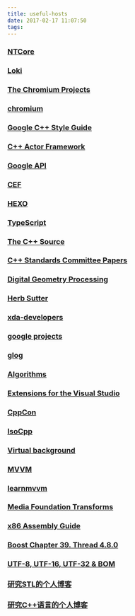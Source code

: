 ```yaml
---
title: useful-hosts
date: 2017-02-17 11:07:50
tags:
---
```

### [NTCore](http://www.ntcore.com/index.php)

### [Loki](http://loki-lib.sourceforge.net/)

### [The Chromium Projects](https://dev.chromium.org/chromium-projects)

### [chromium](https://chromium.googlesource.com/chromium/src/+/master/styleguide/c++/c++.md)

### [Google C++ Style Guide](https://google.github.io/styleguide/cppguide.html)

### [C++ Actor Framework](http://actor-framework.org/)

### [Google API](https://console.developers.google.com/apis/library?project=gapi-144807&pli=1)

### [CEF](https://bitbucket.org/chromiumembedded/cef)

### [HEXO](https://hexo.io/)

### [TypeScript](http://www.typescriptlang.org/index.html)

### [The C++ Source](http://www.artima.com/cppsource)

### [C++ Standards Committee Papers](http://www.open-std.org/jtc1/sc22/wg21/docs/papers/)

### [Digital Geometry Processing](http://staff.ustc.edu.cn/~lgliu/Courses/DGP_2012_spring-summer/default.htm)

### [Herb Sutter](https://herbsutter.com/)

### [xda-developers](https://forum.xda-developers.com/)

### [google projects](https://opensource.google.com/projects/explore/featured)

### [glog](https://github.com/google/glog)

### [Algorithms](https://algs4.cs.princeton.edu/home/)

### [Extensions for the Visual Studio](https://marketplace.visualstudio.com/)

### [CppCon](https://cppcon.org/)

### [IsoCpp](https://isocpp.org)

### [Virtual background](https://www.chromacam.me/#)

### [MVVM](https://msdn.microsoft.com/en-us/library/gg405484.aspx)

### [learnmvvm](http://www.learnmvvm.com/index.html)

### [Media Foundation Transforms](https://msdn.microsoft.com/en-us/library/windows/desktop/ms703138.aspx)

### [x86 Assembly Guide](http://www.cs.virginia.edu/~evans/cs216/guides/x86.html)

### [Boost Chapter 39. Thread 4.8.0](http://www.boost.org/doc/libs/1_66_0/doc/html/thread.html)

### [UTF-8, UTF-16, UTF-32 & BOM](http://www.unicode.org/faq/utf_bom.html)

### [研究STL的个人博客](https://www.fluentcpp.com/)

### [研究C++语言的个人博客](https://arne-mertz.de/)